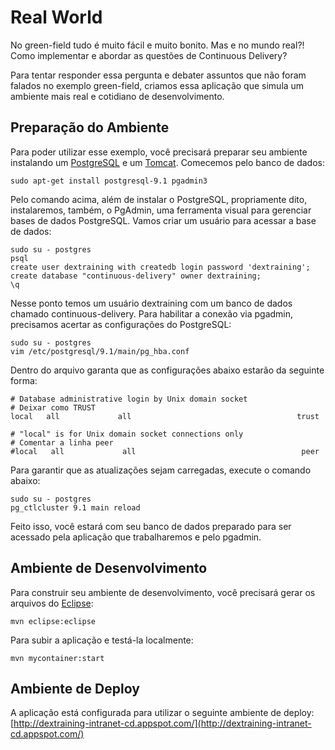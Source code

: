 Real World
==========

No green-field tudo é muito fácil e muito bonito. Mas e no mundo real?! Como implementar e abordar as questões de Continuous Delivery?

Para tentar responder essa pergunta e debater assuntos que não foram falados no exemplo green-field, criamos essa aplicação que simula um ambiente mais real e cotidiano de desenvolvimento.

Preparação do Ambiente
----------------------

Para poder utilizar esse exemplo, você precisará preparar seu ambiente instalando um [PostgreSQL](http://www.postgresql.org/) e um [Tomcat](http://tomcat.apache.org/). Comecemos pelo banco de dados:
```
sudo apt-get install postgresql-9.1 pgadmin3
```
Pelo comando acima, além de instalar o PostgreSQL, propriamente dito, instalaremos, também, o PgAdmin, uma ferramenta visual para gerenciar bases de dados PostgreSQL. Vamos criar um usuário para acessar a base de dados:
```
sudo su - postgres
psql
create user dextraining with createdb login password 'dextraining';
create database "continuous-delivery" owner dextraining;
\q
```
Nesse ponto temos um usuário dextraining com um banco de dados chamado continuous-delivery. Para habilitar a conexão via pgadmin, precisamos acertar as configurações do PostgreSQL:
```
sudo su - postgres
vim /etc/postgresql/9.1/main/pg_hba.conf
```
Dentro do arquivo garanta que as configurações abaixo estarão da seguinte forma:
```
# Database administrative login by Unix domain socket
# Deixar como TRUST
local   all             all                                     trust

# "local" is for Unix domain socket connections only
# Comentar a linha peer
#local   all             all                                     peer
```
Para garantir que as atualizações sejam carregadas, execute o comando abaixo:
```
sudo su - postgres
pg_ctlcluster 9.1 main reload
```
Feito isso, você estará com seu banco de dados preparado para ser acessado pela aplicação que trabalharemos e pelo pgadmin.

Ambiente de Desenvolvimento
---------------------------

Para construir seu ambiente de desenvolvimento, você precisará gerar os arquivos do [Eclipse](http://www.eclipse.org/):
```
mvn eclipse:eclipse
```

Para subir a aplicação e testá-la localmente:
```
mvn mycontainer:start
```

Ambiente de Deploy
------------------

A aplicação está configurada para utilizar o seguinte ambiente de deploy:
[http://dextraining-intranet-cd.appspot.com/](http://dextraining-intranet-cd.appspot.com/)
